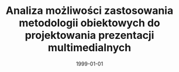 ---
# Documentation: https://wowchemy.com/docs/managing-content/

title: Analiza możliwości zastosowania metodologii obiektowych do projektowania prezentacji
  multimedialnych
subtitle: ''
summary: ''
authors:
- Ludwik Kuźniarz
- piasecki
tags: []
categories: []
date: '1999-01-01'
lastmod: 2022-10-07T05:08:49Z
featured: false
draft: false

# Featured image
# To use, add an image named `featured.jpg/png` to your page's folder.
# Focal points: Smart, Center, TopLeft, Top, TopRight, Left, Right, BottomLeft, Bottom, BottomRight.
image:
  caption: ''
  focal_point: ''
  preview_only: false

# Projects (optional).
#   Associate this post with one or more of your projects.
#   Simply enter your project's folder or file name without extension.
#   E.g. `projects = ["internal-project"]` references `content/project/deep-learning/index.md`.
#   Otherwise, set `projects = []`.
projects: []
publishDate: '2022-10-07T05:08:48.825647Z'
publication_types:
- '1'
abstract: ''
publication: "*Systemy czasu rzeczywistego '99. Materiały konferencyjne VI Konferencji\
  \ Systemów Czasu Rzeczywistego, Zakopane, 27-30 września 1999.*"
---